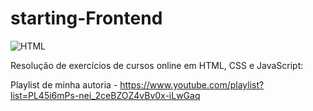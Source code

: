 # starting-Frontend

![HTML](https://lh5.googleusercontent.com/lpPS3iPpmSyzgRdFnjuRLR089KpmXa6PXssaaXWqaSJGzcEJv2TSwULh0OWk9er8oxjOc0wGVQcfYJHKDAe98kzAYEJumCMhgqlbvYJoGQHKlQtA-HU=w1175)

Resolução de exercícios de cursos online em HTML, CSS e JavaScript:

Playlist de minha autoria - https://www.youtube.com/playlist?list=PL45i6mPs-nei_2ceBZOZ4vBv0x-iLwGaq
